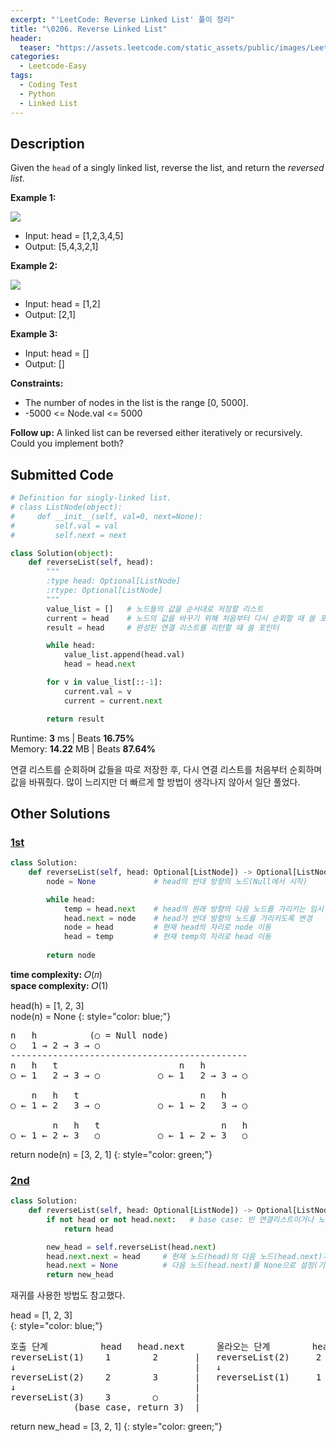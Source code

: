 ```yaml
---
excerpt: "'LeetCode: Reverse Linked List' 풀이 정리"
title: "\0206. Reverse Linked List"
header:
  teaser: "https://assets.leetcode.com/static_assets/public/images/LeetCode_Sharing.png"
categories:
  - Leetcode-Easy
tags:
  - Coding Test
  - Python
  - Linked List
---
```


## <i class="fa-solid fa-file-lines"></i> Description

Given the `head` of a singly linked list, reverse the list, and return the *reversed list*.

**Example 1:**

![](https://assets.leetcode.com/uploads/2021/02/19/rev1ex1.jpg)

- Input: head = [1,2,3,4,5]
- Output: [5,4,3,2,1]

**Example 2:**

![](https://assets.leetcode.com/uploads/2021/02/19/rev1ex2.jpg)

- Input: head = [1,2]
- Output: [2,1]

**Example 3:**

- Input: head = []
- Output: []

**Constraints:**

- The number of nodes in the list is the range [0, 5000].
- -5000 <= Node.val <= 5000

**Follow up:** A linked list can be reversed either iteratively or recursively. Could you implement both?

## <i class="fa-solid fa-cloud-arrow-up"></i> Submitted Code

```python
# Definition for singly-linked list.
# class ListNode(object):
#     def __init__(self, val=0, next=None):
#         self.val = val
#         self.next = next

class Solution(object):
    def reverseList(self, head):
        """
        :type head: Optional[ListNode]
        :rtype: Optional[ListNode]
        """
        value_list = []   # 노드들의 값을 순서대로 저장할 리스트
        current = head    # 노드의 값을 바꾸기 위해 처음부터 다시 순회할 때 쓸 포인터
        result = head     # 완성된 연결 리스트를 리턴할 때 쓸 포인터

        while head:
            value_list.append(head.val)
            head = head.next

        for v in value_list[::-1]:
            current.val = v
            current = current.next

        return result
```
<i class="fa-solid fa-clock"></i> Runtime: **3** ms \| Beats **16.75%**    
<i class="fa-solid fa-memory"></i> Memory: **14.22** MB \| Beats **87.64%**

연결 리스트를 순회하며 값들을 따로 저장한 후, 다시 연결 리스트를 처음부터 순회하며 값을 바꿔줬다. 많이 느리지만 더 빠르게 할 방법이 생각나지 않아서 일단 풀었다.

## <i class="fa-solid fa-flask"></i> Other Solutions

### <a href="https://leetcode.com/problems/reverse-linked-list/solutions/6072712/video-solution-with-visualization-by-nii-h754/" target="_blank">1st</a>

```python
class Solution:
    def reverseList(self, head: Optional[ListNode]) -> Optional[ListNode]:
        node = None             # head의 반대 방향의 노드(Null에서 시작)

        while head:
            temp = head.next    # head의 원래 방향의 다음 노드를 가리키는 임시 포인터
            head.next = node    # head가 반대 방향의 노드를 가리키도록 변경
            node = head         # 현재 head의 자리로 node 이동
            head = temp         # 현재 temp의 자리로 head 이동
        
        return node
```
<i class="fa-solid fa-clock"></i> **time complexity:** 𝑂(𝑛)    
<i class="fa-solid fa-memory"></i> **space complexity:** 𝑂(1)           

head(h) = [1, 2, 3]    
node(n) = None
{: style="color: blue;"}
<pre>
n   h          (○ = Null node)
○   1 → 2 → 3 → ○   
---------------------------------------------
n   h   t                       n   h
○ ← 1   2 → 3 → ○           ○ ← 1   2 → 3 → ○

    n   h   t                       n   h
○ ← 1 ← 2   3 → ○           ○ ← 1 ← 2   3 → ○

        n   h   t                       n   h
○ ← 1 ← 2 ← 3   ○           ○ ← 1 ← 2 ← 3   ○
</pre>

return node(n) = [3, 2, 1]
{: style="color: green;"}

### <a href="https://leetcode.com/problems/reverse-linked-list/solutions/6072712/video-solution-with-visualization-by-nii-h754/" target="_blank">2nd</a>

```python
class Solution:
    def reverseList(self, head: Optional[ListNode]) -> Optional[ListNode]:
        if not head or not head.next:   # base case: 빈 연결리스트이거나 노드가 한 개만 있을 때
            return head

        new_head = self.reverseList(head.next)
        head.next.next = head     # 현재 노드(head)의 다음 노드(head.next)가 현재 노드를 가리키도록 변경
        head.next = None          # 다음 노드(head.next)를 None으로 설정(기존 연결을 끊어서 무한 루프 방지)
        return new_head
```
재귀를 사용한 방법도 참고했다.

head = [1, 2, 3]    
{: style="color: blue;"}
<pre>
호출 단계          head   head.next      올라오는 단계        head   new_head
reverseList(1)    1        2       |   reverseList(2)     2        3
↓                                  |   ↓
reverseList(2)    2        3       |   reverseList(1)     1        3
↓                                  |                           
reverseList(3)    3        ○       |
            (base case, return 3)  |
</pre>

return new_head = [3, 2, 1]
{: style="color: green;"}